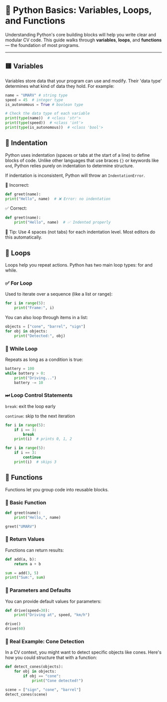 # 🧮 Python Basics: Variables, Loops, and Functions

Understanding Python's core building blocks will help you write clear and modular CV code. This guide walks through **variables**, **loops**, and **functions** — the foundation of most programs.

---

## 🟨 Variables

Variables store data that your program can use and modify. Their 'data type' determines what kind of data they hold. For example:

```python
name = "UMARV" # string type
speed = 45  # integer type
is_autonomous = True # boolean type

# Check the data type of each variable
print(type(name))  # <class 'str'>
print(type(speed))  # <class 'int'>
print(type(is_autonomous))  # <class 'bool'>
```

## 🧱 Indentation
Python uses indentation (spaces or tabs at the start of a line) to define blocks of code. Unlike other languages that use braces `{}` or keywords like `end`, Python relies purely on indentation to determine structure.

If indentation is inconsistent, Python will throw an `IndentationError`.

🚫 Incorrect:
```python
def greet(name):
print("Hello", name)  # ❌ Error: no indentation
```

✅ Correct:
```python
def greet(name):
    print("Hello", name)  # ✅ Indented properly
```
📌 Tip: Use 4 spaces (not tabs) for each indentation level. Most editors do this automatically.

## 🔁 Loops

Loops help you repeat actions. Python has two main loop types: for and while.

### ✅ For Loop
Used to iterate over a sequence (like a list or range):

```python
for i in range(5):
    print("Frame:", i)
```
You can also loop through items in a list:
```python
objects = ["cone", "barrel", "sign"]
for obj in objects:
    print("Detected:", obj)
```

### 🔄 While Loop
Repeats as long as a condition is true:

```python
battery = 100
while battery > 0:
    print("Driving...")
    battery -= 10
```

### ⏭ Loop Control Statements
`break`: exit the loop early

`continue`: skip to the next iteration

```python
for i in range(5):
    if i == 3:
        break
    print(i)  # prints 0, 1, 2

for i in range(5):
    if i == 3:
        continue
    print(i)  # skips 3
```

## 🧩 Functions
Functions let you group code into reusable blocks.

### 🧱 Basic Function
```python
def greet(name):
    print("Hello,", name)

greet("UMARV")
```
### 🧮 Return Values
Functions can return results:

```python
def add(a, b):
    return a + b

sum = add(3, 5)
print("Sum:", sum)
```
### 🧰 Parameters and Defaults
You can provide default values for parameters:

```python
def drive(speed=30):
    print("Driving at", speed, "km/h")

drive()
drive(60)
```

### 🔌 Real Example: Cone Detection
In a CV context, you might want to detect specific objects like cones. Here's how you could structure that with a function:

```python
def detect_cones(objects):
    for obj in objects:
        if obj == "cone":
            print("Cone detected!")

scene = ["sign", "cone", "barrel"]
detect_cones(scene)
```